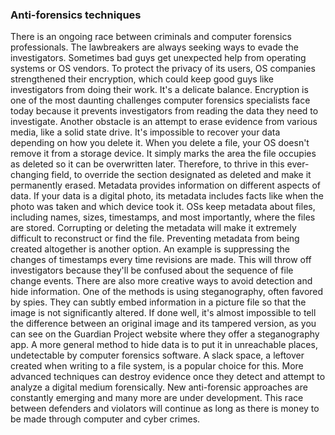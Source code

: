 ### **Anti-forensics techniques**

There is an ongoing race between criminals and computer forensics professionals. The lawbreakers are always seeking ways to evade the investigators. Sometimes bad guys get unexpected help from operating systems or OS vendors. To protect the privacy of its users, OS companies strengthened their encryption, which could keep good guys like investigators from doing their work. It's a delicate balance. Encryption is one of the most daunting challenges computer forensics specialists face today because it prevents investigators from reading the data they need to investigate. Another obstacle is an attempt to erase evidence from various media, like a solid state drive. It's impossible to recover your data depending on how you delete it. When you delete a file, your OS doesn't remove it from a storage device. It simply marks the area the file occupies as deleted so it can be overwritten later. Therefore, to thrive in this ever-changing field, to override the section designated as deleted and make it permanently erased. Metadata provides information on different aspects of data. If your data is a digital photo, its metadata includes facts like when the photo was taken and which device took it. OSs keep metadata about files, including names, sizes, timestamps, and most importantly, where the files are stored. Corrupting or deleting the metadata will make it extremely difficult to reconstruct or find the file. Preventing metadata from being created altogether is another option. An example is suppressing the changes of timestamps every time revisions are made. This will throw off investigators because they'll be confused about the sequence of file change events. There are also more creative ways to avoid detection and hide information. One of the methods is using steganography, often favored by spies. They can subtly embed information in a picture file so that the image is not significantly altered. If done well, it's almost impossible to tell the difference between an original image and its tampered version, as you can see on the Guardian Project website where they offer a steganography app. A more general method to hide data is to put it in unreachable places, undetectable by computer forensics software. A slack space, a leftover created when writing to a file system, is a popular choice for this. More advanced techniques can destroy evidence once they detect and attempt to analyze a digital medium forensically. New anti-forensic approaches are constantly emerging and many more are under development. This race between defenders and violators will continue as long as there is money to be made through computer and cyber crimes.